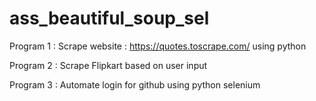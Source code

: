# ass_beautiful_soup_sel
Program 1 : Scrape website : https://quotes.toscrape.com/ using python 

Program 2 : Scrape Flipkart based on user input

Program 3 : Automate login for github using python selenium
